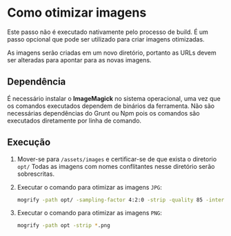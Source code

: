 # Como otimizar imagens
Este passo não é executado nativamente pelo processo de build. É um passo opcional que pode ser utilizado para criar imagens otimizadas.

As imagens serão criadas em um novo diretório, portanto as URLs devem ser alteradas para apontar para as novas imagens.

## Dependência
É necessário instalar o **ImageMagick** no sistema operacional, uma vez que os comandos executados dependem de binários da ferramenta. Não são necessárias dependências do Grunt ou Npm pois os comandos são executados diretamente por linha de comando.

## Execução

1. Mover-se para `/assets/images` e certificar-se de que exista o diretorio `opt/` Todas as imagens com nomes conflitantes nesse diretório serão sobrescritas.

2. Executar o comando para otimizar as imagens `JPG`:
    ```bash
    mogrify -path opt/ -sampling-factor 4:2:0 -strip -quality 85 -interlace JPEG -colorspace sRGB *.jpeg
    ```
3. Executar o comando para otimizar as imagens `PNG`:
    ```bash
    mogrify -path opt -strip *.png
    ```